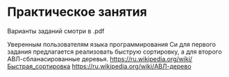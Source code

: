 # Практическое занятия
Варианты заданий смотри в .pdf

Уверенным пользователям языка программирования Си для первого задания предлагается реализовать быструю сортировку, а для второго АВЛ-сбланасированные деревья.
https://ru.wikipedia.org/wiki/Быстрая_сортировка
https://ru.wikipedia.org/wiki/АВЛ-дерево
